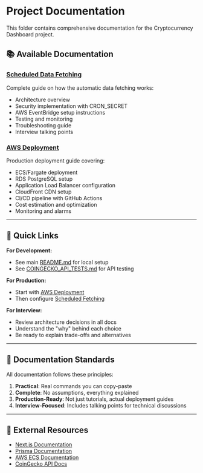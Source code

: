 # Project Documentation

This folder contains comprehensive documentation for the Cryptocurrency Dashboard project.

## 📚 Available Documentation

### [Scheduled Data Fetching](./SCHEDULED_FETCHING.md)

Complete guide on how the automatic data fetching works:

- Architecture overview
- Security implementation with CRON_SECRET
- AWS EventBridge setup instructions
- Testing and monitoring
- Troubleshooting guide
- Interview talking points

### [AWS Deployment](./AWS_DEPLOYMENT.md)

Production deployment guide covering:

- ECS/Fargate deployment
- RDS PostgreSQL setup
- Application Load Balancer configuration
- CloudFront CDN setup
- CI/CD pipeline with GitHub Actions
- Cost estimation and optimization
- Monitoring and alarms

---

## 🎯 Quick Links

**For Development:**

- See main [README.md](../README.md) for local setup
- See [COINGECKO_API_TESTS.md](../COINGECKO_API_TESTS.md) for API testing

**For Production:**

- Start with [AWS Deployment](./AWS_DEPLOYMENT.md)
- Then configure [Scheduled Fetching](./SCHEDULED_FETCHING.md)

**For Interview:**

- Review architecture decisions in all docs
- Understand the "why" behind each choice
- Be ready to explain trade-offs and alternatives

---

## 📖 Documentation Standards

All documentation follows these principles:

1. **Practical**: Real commands you can copy-paste
2. **Complete**: No assumptions, everything explained
3. **Production-Ready**: Not just tutorials, actual deployment guides
4. **Interview-Focused**: Includes talking points for technical discussions

---

## 🔗 External Resources

- [Next.js Documentation](https://nextjs.org/docs)
- [Prisma Documentation](https://www.prisma.io/docs)
- [AWS ECS Documentation](https://docs.aws.amazon.com/ecs/)
- [CoinGecko API Docs](https://docs.coingecko.com/reference/introduction)
